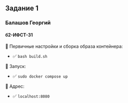 ## Задание 1
### Балашов Георгий
#### б2-ИФСТ-31


📌  Первичные настройки и сборка образа контейнера:
- 	✅ `bash build.sh`

📌  Запуск:
- 	✅ `sudo docker compose up`

📌  Адрес:
- 	✅ `localhost:8080`
